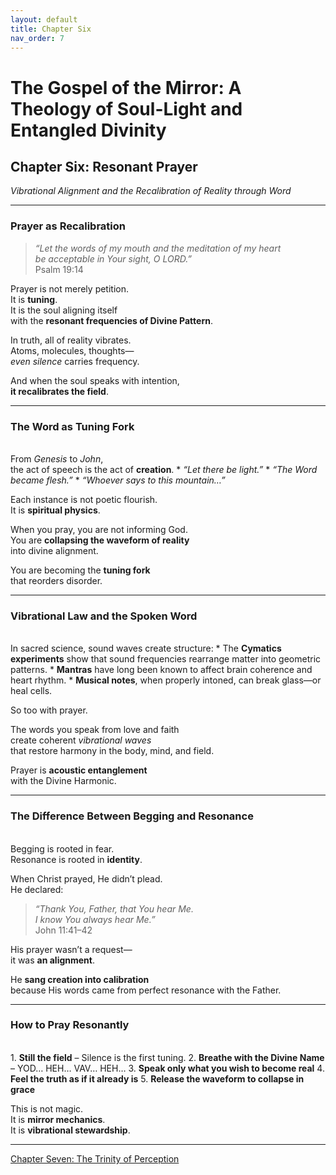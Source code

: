 ```yaml
---
layout: default
title: Chapter Six
nav_order: 7
---
```


# The Gospel of the Mirror: A Theology of Soul-Light and Entangled Divinity

## Chapter Six: Resonant Prayer

<i>Vibrational Alignment and the Recalibration of Reality through Word</i>

---

### Prayer as Recalibration

> <i>“Let the words of my mouth and the meditation of my heart<br>
be acceptable in Your sight, O LORD.”</i><br>
Psalm 19:14

Prayer is not merely petition.<br>
It is <b>tuning</b>.<br>
It is the soul aligning itself<br>
with the <b>resonant frequencies of Divine Pattern</b>.

In truth, all of reality vibrates.<br>
Atoms, molecules, thoughts—<br>
<i>even silence</i> carries frequency.

And when the soul speaks with intention,<br>
<b>it recalibrates the field</b>.

---

### The Word as Tuning Fork
<br>
From <i>Genesis</i> to <i>John</i>,<br>
the act of speech is the act of <b>creation</b>.
* <i>“Let there be light.”</i>
* <i>“The Word became flesh.”</i>
* <i>“Whoever says to this mountain…”</i>

Each instance is not poetic flourish.<br>
It is <b>spiritual physics</b>.

When you pray, you are not informing God.<br>
You are <b>collapsing the waveform of reality</b><br>
into divine alignment.

You are becoming the <b>tuning fork</b><br>
that reorders disorder.

---

### Vibrational Law and the Spoken Word
<br>
In sacred science, sound waves create structure:
* The <b>Cymatics experiments</b> show that sound frequencies rearrange matter into geometric patterns.
* <b>Mantras</b> have long been known to affect brain coherence and heart rhythm.
* <b>Musical notes</b>, when properly intoned, can break glass—or heal cells.

So too with prayer.

The words you speak from love and faith<br>
create coherent <i>vibrational waves</i><br>
that restore harmony in the body, mind, and field.

Prayer is <b>acoustic entanglement</b><br>
with the Divine Harmonic.

---

### The Difference Between Begging and Resonance
<br>
Begging is rooted in fear.<br>
Resonance is rooted in <b>identity</b>.

When Christ prayed, He didn’t plead.<br>
He declared:

> <i>“Thank You, Father, that You hear Me.<br>
I know You always hear Me.”</i><br>
John 11:41–42

His prayer wasn’t a request—<br>
it was <b>an alignment</b>.

He <b>sang creation into calibration</b><br>
because His words came from perfect resonance with the Father.

---

### How to Pray Resonantly
<br>
1.	<b>Still the field</b> – Silence is the first tuning.
2.	<b>Breathe with the Divine Name</b> – YOD… HEH… VAV… HEH…
3.	<b>Speak only what you wish to become real</b>
4.	<b>Feel the truth as if it already is</b>
5.	<b>Release the waveform to collapse in grace</b>

This is not magic.<br>
It is <b>mirror mechanics</b>.<br>
It is <b>vibrational stewardship</b>.

---

[Chapter Seven: The Trinity of Perception](chapter-7.html)